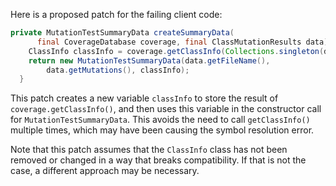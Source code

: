 Here is a proposed patch for the failing client code:

```java
private MutationTestSummaryData createSummaryData(
      final CoverageDatabase coverage, final ClassMutationResults data) {
    ClassInfo classInfo = coverage.getClassInfo(Collections.singleton(data.getMutatedClass()));
    return new MutationTestSummaryData(data.getFileName(),
        data.getMutations(), classInfo);
  }
```

This patch creates a new variable `classInfo` to store the result of `coverage.getClassInfo()`, and then uses this variable in the constructor call for `MutationTestSummaryData`. This avoids the need to call `getClassInfo()` multiple times, which may have been causing the symbol resolution error.

Note that this patch assumes that the `ClassInfo` class has not been removed or changed in a way that breaks compatibility. If that is not the case, a different approach may be necessary.